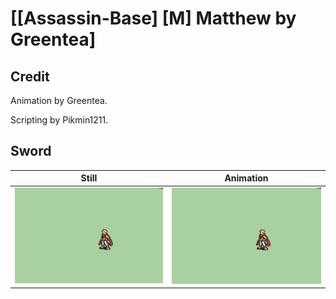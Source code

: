 # [\[Assassin-Base\] \[M\] Matthew by Greentea]

## Credit

Animation by Greentea.

Scripting by Pikmin1211.
	
## Sword

| Still | Animation |
| :---: | :-------: |
| ![Sword still](./Sword_000.png) | ![Sword animation](./Sword.gif) |
